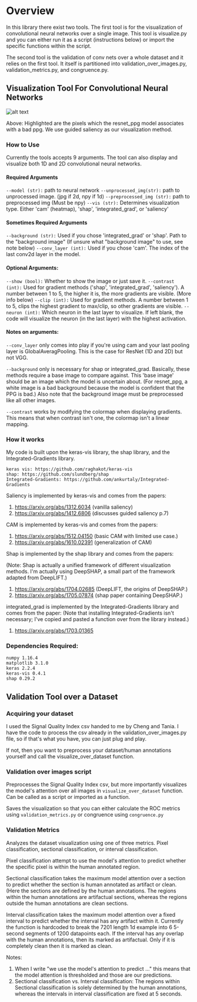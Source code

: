 # Overview

In this library there exist two tools. The first tool is for the visualization
of convolutional neural networks over a single image. This tool is visualize.py
and you can either run it as a script (instructions below) or import the specific
functions within the script. 

The second tool is the validation of conv nets over a whole dataset and it relies
on the first tool. It itself is partitioned into validation_over_images.py, 
validation_metrics.py, and congruence.py.


## Visualization Tool For Convolutional Neural Networks

![alt text](https://github.com/oliverzhang42/vis/blob/master/saliency.png?raw=true)

Above: Highlighted are the pixels which the resnet_ppg model associates with a 
bad ppg. We use guided saliency as our visualization method.

### How to Use
Currently the tools accepts 9 arguments. The tool can also display and visualize
both 1D and 2D convolutional neural 
networks. 

#### Required Arguments
```--model (str):``` path to neural network
```--unprocessed_img(str):``` path to unprocessed image. (jpg if 2d, npy if 1d)
```--preprocessed_img (str):``` path to preprocessed img (Must be npy)
```--vis (str):``` Determines visualization type. Either 'cam' (heatmap), 
'shap', 'integrated_grad', or 'saliency' 

#### Sometimes Required Arguments
```--background (str):``` Used if you chose 'integrated_grad' or 'shap'. Path 
to the "background image" (If unsure what 
"background image" to use, see note below)
```--conv_layer (int):``` Used if you chose 'cam'. The index of the last conv2d 
layer in the model.

#### Optional Arguments:
```--show (bool):``` Whether to show the image or just save it.
```--contrast (int):``` Used for gradient methods ('shap', 'integrated_grad', 
'saliency'). A number between 1 to 5, the 
higher it is, the more gradients are visible. (More info below)
```--clip (int):``` Used for gradient methods. A number between 1 to 5, clips 
the highest gradient to max/clip, so other
 gradients are visible.
```--neuron (int):``` Which neuron in the last layer to visualize. If left 
blank, the code will visualize the neuron (in
 the last layer) with the highest activation.

#### Notes on arguments:
```--conv_layer``` only comes into play if you're using cam and your last pooling
layer is GlobalAveragPooling. This is the case for ResNet (1D and 2D) but not VGG.

```--background``` only is necessary for shap or integrated_grad. Basically, 
these methods require a base image to compare against. This 'base image' should 
be an image which the model is uncertain about. (For resnet_ppg, a white image 
is a bad background because the model is confident that the PPG is bad.) Also 
note that the background image must be preprocessed like all other images.

```--contrast``` works by modifying the colormap when displaying gradients. This
 means that when contrast isn't one, the colormap isn't a linear mapping.

### How it works

My code is built upon the keras-vis library, the shap library, and the 
Integrated-Gradients library. 

```
keras vis: https://github.com/raghakot/keras-vis
shap: https://github.com/slundberg/shap
Integrated-Gradients: https://github.com/ankurtaly/Integrated-Gradients
```

Saliency is implemented by keras-vis and comes from the papers:

1. https://arxiv.org/abs/1312.6034 (vanilla saliency)
2. https://arxiv.org/abs/1412.6806 (discusses guided saliency p.7)

CAM is implemented by keras-vis and comes from the papers:

1. https://arxiv.org/abs/1512.04150 (basic CAM with limited use case.)
2. https://arxiv.org/abs/1610.02391 (generalization of CAM)

Shap is implemented by the shap library and comes from the papers:

(Note: Shap is actually a unified framework of different visualization methods. 
I'm actually using DeepSHAP, a small part of the framework adapted from DeepLIFT.)

1. https://arxiv.org/abs/1704.02685 (DeepLIFT, the origins of DeepSHAP.)
2. https://arxiv.org/abs/1705.07874 (shap paper containing DeepSHAP.)

integrated_grad is implemented by the Integrated-Gradients library and comes 
from the paper: (Note that installing Integrated-Gradients isn't necessary; I've
 copied and pasted a function over from the library instead.)

1. https://arxiv.org/abs/1703.01365

### Dependencies Required:
```
numpy 1.16.4
matplotlib 3.1.0
keras 2.2.4
keras-vis 0.4.1
shap 0.29.2
```

## Validation Tool over a Dataset

### Acquiring your dataset

I used the Signal Quality Index csv handed to me by Cheng and Tania. I have
the code to process the csv already in the validation_over_images.py file,
so if that's what you have, you can just plug and play. 

If not, then you want to preprocess your dataset/human annotations yourself
and call the visualize_over_dataset function.

### Validation over images script

Preprocesses the Signal Quality Index csv, but more importantly visualizes
the model's attention over all images in ```visualize_over_dataset``` function.
Can be called as a script or imported as a function.

Saves the visualization so that you can either calculate the ROC metrics using
```validation_metrics.py``` or congruence using ```congruence.py```

### Validation Metrics

Analyzes the dataset visualization using one of three metrics. Pixel classification,
sectional classification, or interval classification.

Pixel classification attempt to use the model's attention to predict whether the
specific pixel is within the human annotated region. 

Sectional classification takes the maximum model attention over a section to predict
whether the section is human annotated as artifact or clean. (Here the sections are
defined by the human annotations. The regions within the human annotations are 
artifactual sections, whereas the regions outside the human annotations are clean
sections.

Interval classification takes the maximum model attention over a fixed interval to
predict whether the interval has any artifact within it. Currently the function
is hardcoded to break the 7201 length 1d example into 6 5-second segments of 1200
datapoints each. If the interval has any overlap with the human annotations, then
its marked as artifactual. Only if it is completely clean then it is marked as clean.

Notes:
1. When I write "we use the model's attention to predict ..." this means that the
model attention is thresholded and those are our predictions.
2. Sectional classification vs. Interval classification: The regions within 
Sectional classification is solely determined by the human annotations, whereas the
intervals in interval classification are fixed at 5 seconds.
